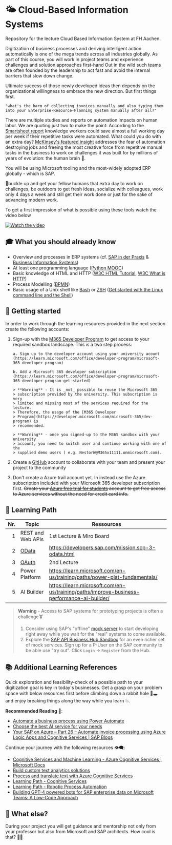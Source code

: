 # 🌤️ Cloud-Based Information Systems

Repository for the lecture Cloud Based Information System at FH Aachen.

Digitization of business processes and deriving intelligent action
automatically is one of the mega trends across all industries globally. As part
of this course, you will work in project teams and experience challenges and
solution approaches first-hand Out in the wild such teams are often founded by
the leadership to act fast and avoid the internal barriers that slow down
change.

Ultimate success of those newly developed ideas then depends on the
organizational willingness to embrace the new direction. But first things first.

`"what's the harm of collecting invoices manually and also typing them into
your Enterprise-Resource-Planning system manually after all?"`

There are multiple studies and reports on automation impacts on human labor.
We are quoting just two to make the point: According to the
[Smartsheet report](https://www.smartsheet.com/content-center/product-news/automation/workers-waste-quarter-work-week-manual-repetitive-tasks)
knowledge workers could save almost a full working day per week if their
repetitive tasks were automated. What could you do with an extra day?
[McKinsey's featured insight](https://www.mckinsey.com/featured-insights/artificial-intelligence/five-fifty-fear-fear-not)
addresses the fear of automation destroying jobs and freeing the most creative
force from repetitive manual tasks in the business to work on challenges it
was built for by millions of years of evolution: the human brain 🧠.

You will be using Microsoft tooling and the most-widely adopted ERP globally -
which is SAP.

💺buckle up and get your fellow humans that extra day to work on challenges, be
outdoors to get fresh ideas, socialize with colleagues, work only 4 days a
week and still get their work done or just for the sake of advancing modern work.

To get a first impression of what is possible using these tools watch the video below

[![Watch the video](https://img.youtube.com/vi/ZrxepEoHUpI/hqdefault.jpg)](https://www.youtube.com/embed/ZrxepEoHUpI)

## 🎓 What you should already know

- Overview and processes in ERP systems (cf. [SAP in der
  Praxis](https://drumm.sh/sap) & [Business Information
  Systems](https://drumm.sh/bis))
- At least one programming language ([Python
  MOOC](https://open.sap.com/courses/python1))
- Basic knowledge of HTML and HTTP ([W3C HTML
  Tutorial](https://www.w3schools.com/html/default.asp), [W3C What is
  HTTP](https://www.w3schools.com/whatis/whatis_http.asp))
- Process Modelling ([BPMN](https://drumm.sh/is))
- Basic usage of a Unix shell like
  [Bash](<https://en.wikipedia.org/wiki/Bash_(Unix_shell)>) or
  [ZSH](https://en.wikipedia.org/wiki/Z_shell) ([Get started with the Linux
  command line and the
  Shell](https://learn.microsoft.com/en-us/training/modules/bash-introduction/))

## 🚀 Getting started

In order to work through the learning resources provided in the next section
create the following accounts:

1.  Sign-up with the [M365 Developer
    Program](https://developer.microsoft.com/microsoft-365/dev-program) to get
    access to your required sandbox landscape. This is a two step process:

        a. Sign up to the developer account using your university acount
        (https://learn.microsoft.com/office/developer-program/microsoft-365-developer-program)

        b. Add a Microsoft 365 developer subscription
        (https://learn.microsoft.com/office/developer-program/microsoft-365-developer-program-get-started)

        > **Warning** - It is _not_ possible to reuse the Microsoft 365
        > subscription provided by the university. This subscription is very
        > limited and missing most of the services required for the lecture.
        > Therefore, the usage of the [M365 Developer
        > Program](https://developer.microsoft.com/microsoft-365/dev-program) is
        > recommended.

        > **Warning** - once you signed-up to the M365 sandbox with your university
        > account, you need to switch user and continue working with one of the
        > supplied demo users ( e.g. NestorW@M365x11111.onmicrosoft.com).

2.  Create a [GitHub](https://github.com/) account to collaborate with your
    team and present your project to the community
3.  Don't create a Azure trail account yet. In instead use the Azure
    subscription included with your Microsoft 365 developer subscription first.
    ~~Create your [Azure free trial for
    students](https://azure.microsoft.com/free/students) account to get free access
    to Azure services without the need for credit card info.~~

## 🧭 Learning Path

| Nr. | Topic                      | Ressources                                                                                |
| --: | -------------------------- | ----------------------------------------------------------------------------------------- |
|   1 | REST and Web APIs          | 1st Lecture & Miro Board                                                                  |
|   2 | [OData](lectures/odata.md) | https://developers.sap.com/mission.scp-3-odata.html                                       |
|   3 | [OAuth](lectures/oauth.md) | 2nd Lecture                                                                               |
|   4 | Power Platform             | https://learn.microsoft.com/en-us/training/paths/power-plat-fundamentals/                 |
|   5 | AI Builder                 | https://learn.microsoft.com/en-us/training/paths/improve-business-performance-ai-builder/ |

> **Warning** - Access to SAP systems for prototyping projects is often a challenge🏋
>
> 1. Consider using SAP's "offline" [mock server](https://sap.github.io/cloud-s4-sdk-book/pages/mock-odata.html)
>    to start developing right away while you wait for the "real" systems to come available.
> 2. Explore the [SAP API Business Hub Sandbox](https://api.sap.com/api/API_BUSINESS_PARTNER/overview)
>    for an even richer set of mock services. Sign up for a P-User on the SAP community
>    to be able use "try out". Click `Login` -> `Register` from the Hub.

## 📚 Additional Learning References

Quick exploration and feasibility-check of a possible path to your digitization goal
is key in today's businesses. Get a grasp on your problem space with below resources
first before climbing down a rabbit hole 🐇🕳️ and enjoy breaking things along the way
while you learn 💥.

**Recommended Reading 📖**:

- [Automate a business process using Power Automate](https://docs.microsoft.com/learn/paths/automate-process-power-automate/)
- [Choose the best AI service for your needs](https://docs.microsoft.com/learn/modules/ai-machine-learning-fundamentals/)
- [Your SAP on Azure – Part 26 – Automate invoice processing using Azure Logic Apps and Cognitive Services | SAP Blogs](https://blogs.sap.com/2021/02/03/your-sap-on-azure-part-26-automate-invoice-processing-using-azure-logic-apps-and-cognitive-services/)

Continue your journey with the following resources 👁️‍🗨️:

- [Cognitive Services and Machine Learning - Azure Cognitive Services | Microsoft Docs](https://docs.microsoft.com/azure/cognitive-services/cognitive-services-and-machine-learning)
- [Build custom text analytics solutions](https://docs.microsoft.com/learn/paths/build-custom-text-analytics/)
- [Process and translate text with Azure Cognitive Services](https://docs.microsoft.com/learn/paths/process-translate-text-azure-cognitive-services/)
- [Learning Path - Cognitive Services](https://docs.microsoft.com/learn/browse/?terms=Cognitive%20Service)
- [Learning Path - Robotic Process Automation](https://docs.microsoft.com/learn/browse/?terms=RPA)
- [Building GPT-4 powered bots for SAP enterprise data on Microsoft Teams: A Low-Code Approach](https://techcommunity.microsoft.com/t5/running-sap-applications-on-the/building-gpt-4-powered-bots-for-sap-enterprise-data-on-microsoft/ba-p/3902018)

## 🤔 What else?

During your project you will get guidance and mentorship not only from your
professor but also from Microsoft and SAP architects. How cool is that? 🤯😵

